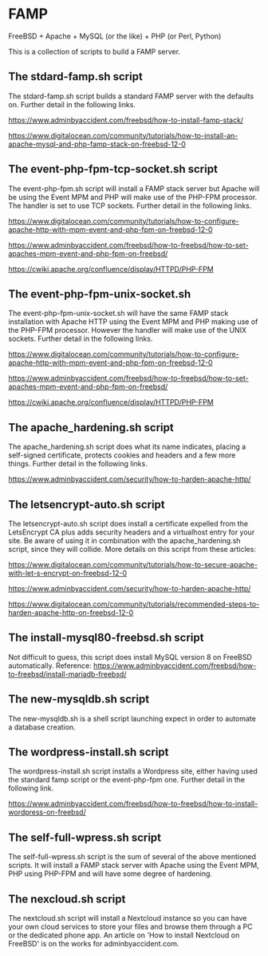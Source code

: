 # FAMP
FreeBSD + Apache + MySQL (or the like) + PHP (or Perl, Python)

This is a collection of scripts to build a FAMP server.

## The stdard-famp.sh script
The stdard-famp.sh script builds a standard FAMP server with the defaults on. Further detail in the following links.

https://www.adminbyaccident.com/freebsd/how-to-install-famp-stack/

https://www.digitalocean.com/community/tutorials/how-to-install-an-apache-mysql-and-php-famp-stack-on-freebsd-12-0

## The event-php-fpm-tcp-socket.sh script
The event-php-fpm.sh script will install a FAMP stack server but Apache will be using the Event MPM and PHP will make use of the PHP-FPM processor. The handler is set to use TCP sockets. Further detail in the following links.

https://www.digitalocean.com/community/tutorials/how-to-configure-apache-http-with-mpm-event-and-php-fpm-on-freebsd-12-0

https://www.adminbyaccident.com/freebsd/how-to-freebsd/how-to-set-apaches-mpm-event-and-php-fpm-on-freebsd/

https://cwiki.apache.org/confluence/display/HTTPD/PHP-FPM

## The event-php-fpm-unix-socket.sh
The event-php-fpm-unix-socket.sh will have the same FAMP stack installation with Apache HTTP using the Event MPM and PHP making use of the PHP-FPM processor. However the handler will make use of the UNIX sockets. Further detail in the following links.

https://www.digitalocean.com/community/tutorials/how-to-configure-apache-http-with-mpm-event-and-php-fpm-on-freebsd-12-0

https://www.adminbyaccident.com/freebsd/how-to-freebsd/how-to-set-apaches-mpm-event-and-php-fpm-on-freebsd/

https://cwiki.apache.org/confluence/display/HTTPD/PHP-FPM

## The apache_hardening.sh script
The apache_hardening.sh script does what its name indicates, placing a self-signed certificate, protects cookies and headers and a few more things. Further detail in the following links.

https://www.adminbyaccident.com/security/how-to-harden-apache-http/

## The letsencrypt-auto.sh script
The letsencrypt-auto.sh script does install a certificate expelled from the LetsEncrypt CA plus adds security headers and a virtualhost entry for your site. Be aware of using it in combination with the apache_hardening.sh script, since they will collide.
More details on this script from these articles:

https://www.digitalocean.com/community/tutorials/how-to-secure-apache-with-let-s-encrypt-on-freebsd-12-0

https://www.adminbyaccident.com/security/how-to-harden-apache-http/

https://www.digitalocean.com/community/tutorials/recommended-steps-to-harden-apache-http-on-freebsd-12-0

## The install-mysql80-freebsd.sh script
Not difficult to guess, this script does install MySQL version 8 on FreeBSD automatically. Reference:
https://www.adminbyaccident.com/freebsd/how-to-freebsd/install-mariadb-freebsd/

## The new-mysqldb.sh script
The new-mysqldb.sh is a shell script launching expect in order to automate a database creation.

## The wordpress-install.sh script
The wordpress-install.sh script installs a Wordpress site, either having used the standard famp script or the event-php-fpm one. Further detail in the following link.

https://www.adminbyaccident.com/freebsd/how-to-freebsd/how-to-install-wordpress-on-freebsd/

## The self-full-wpress.sh script
The self-full-wpress.sh script is the sum of several of the above mentioned scripts. It will install a FAMP stack server with Apache using the Event MPM, PHP using PHP-FPM and will have some degree of hardening.


## The nexcloud.sh script
The nextcloud.sh script will install a Nextcloud instance so you can have your own cloud services to store your files and browse them through a PC or the dedicated phone app.
An article on 'How to install Nextcloud on FreeBSD' is on the works for adminbyaccident.com.
